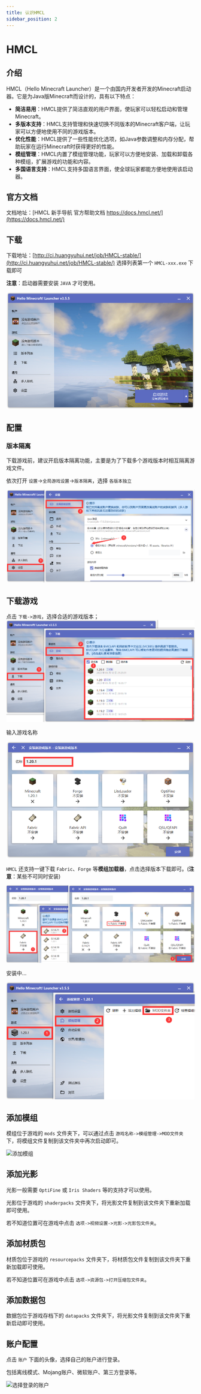 ```yaml
---
title: 认识HMCL   
sidebar_position: 2
---
```

# HMCL

## 介绍

HMCL（Hello Minecraft Launcher）是一个由国内开发者开发的Minecraft启动器。它是为Java版Minecraft而设计的，具有以下特点：

* **简洁易用**：HMCL提供了简洁直观的用户界面，使玩家可以轻松启动和管理Minecraft。
* **多版本支持**：HMCL支持管理和快速切换不同版本的Minecraft客户端，让玩家可以方便地使用不同的游戏版本。
* **优化性能**：HMCL提供了一些性能优化选项，如Java参数调整和内存分配，帮助玩家在运行Minecraft时获得更好的性能。
* **模组管理**：HMCL内置了模组管理功能，玩家可以方便地安装、加载和卸载各种模组，扩展游戏的功能和内容。
* **多国语言支持**：HMCL支持多国语言界面，使全球玩家都能方便地使用该启动器。

## 官方文档

文档地址：[HMCL 新手导航 官方帮助文档 https://docs.hmcl.net/](https://docs.hmcl.net/)

## 下载

下载地址：[http://ci.huangyuhui.net/job/HMCL-stable/](http://ci.huangyuhui.net/job/HMCL-stable/)
选择列表第一个 `HMCL-xxx.exe` 下载即可

**注意**：启动器需要安装 `JAVA` 才可使用。

![运行界面](.\assets\hmcl1.png)

## 配置

### 版本隔离

下载游戏前，建议开启版本隔离功能，主要是为了下载多个游戏版本时相互隔离游戏文件。

依次打开 `设置`->`全局游戏设置`->`版本隔离`，选择 `各版本独立`

![版本隔离](.\assets\hmcl2.png)

## 下载游戏

点击 `下载->游戏`，选择合适的游戏版本；
![选择游戏版本](.\assets\hmcl3.png)

输入游戏名称

![输入游戏名称](.\assets\hmcl4.png)

`HMCL` 还支持一键下载 `Fabric`、`Forge` 等**模组加载器**，点击选择版本下载即可。(**注意**：某些不可同时安装)

![选择安装项](.\assets\hmcl5.png)

安装中...

![安装中](.\assets\hmcl6.png)

## 添加模组

模组位于游戏的 `mods` 文件夹下，可以通过点击 `游戏名称->模组管理->MOD文件夹` 下，将模组文件复制到该文件夹中再次启动即可。

![添加模组](https://nbxin.com/usr/uploads/2024/09/2458562448.png)

## 添加光影

光影一般需要 `OptiFine` 或 `Iris Shaders` 等的支持才可以使用。

光影位于游戏的 `shaderpacks` 文件夹下，将光影文件复制到该文件夹下重新加载即可使用。

若不知道位置可在游戏中点击 `选项->视频设置->光影->光影包文件夹`。

## 添加材质包

材质包位于游戏的 `resourcepacks` 文件夹下，将材质包文件复制到该文件夹下重新加载即可使用。

若不知道位置可在游戏中点击 `选项->资源包->打开压缩包文件夹`。

## 添加数据包

数据包位于游戏存档下的 `datapacks` 文件夹下，将光影文件复制到该文件夹下重新启动即可使用。

## 账户配置

点击 `账户` 下面的头像，选择自己的账户进行登录。

包括离线模式、Mojang账户、微软账户、第三方登录等。

![选择登录的账户](https://nbxin.com/usr/uploads/2024/09/3194912934.png)
